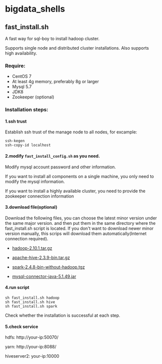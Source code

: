 # bigdata_shells

## fast_install.sh

A fast way for sql-boy to install hadoop cluster. 

Supports single node and distributed cluster installations. Also supports high availability.

### Require:

- CentOS 7
- At least 4g memory, preferably 8g or larger
- Mysql 5.7
- JDK8
- Zookeeper (optional)

### Installation steps:

#### 1.ssh trust

Establish ssh trust of the manage node to all nodes, for excample:

```shell
ssh-kegen
ssh-copy-id localhost
```

#### 2.modify `fast_install_config.sh` as you need.

Modify mysql account password and other information.

If you want to install all components on a single machine, you only need to modify the mysql information. 

If you want to install a highly available cluster, you need to provide the zookeeper connection information

#### 3.download file(optional)

Download the following files, you can choose the latest minor version under the same major version. and then put them in the same directory where the fast_install.sh script is located. If you don't want to download newer minor version manually, this scrips will download them automatically(Internet connection required).

- [hadoop-2.10.1.tar.gz](https://archive.apache.org/dist/hadoop/common/hadoop-2.10.1/hadoop-2.10.1.tar.gz)

- [apache-hive-2.3.9-bin.tar.gz](https://archive.apache.org/dist/hive/hive-2.3.9/apache-hive-2.3.9-bin.tar.gz)
- [spark-2.4.8-bin-without-hadoop.tgz](https://archive.apache.org/dist/spark/spark-2.4.8/spark-2.4.8-bin-without-hadoop.tgz)
- [mysql-connector-java-5.1.49.jar](https://repo1.maven.org/maven2/mysql/mysql-connector-java/5.1.49/mysql-connector-java-5.1.49.jar)

#### 4.run script

```shell
sh fast_install.sh hadoop
sh fast_install.sh hive
sh fast_install.sh spark
```

Check whether the installation is successful at each step.

#### 5.check service

hdfs: http://your-ip:50070/

yarn: http://your-ip:8088/

hiveserver2: your-ip:10000